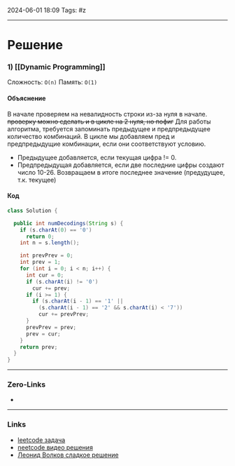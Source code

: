 2024-06-01 18:09
Tags: #z

___
# Решение
### 1) [[Dynamic Programming]]
Сложность: `O(n)`
Память: `O(1)`
#### Объяснение
В начале проверяем на невалидность строки из-за нуля в начале. ~~проверку можно сделать и в цикле на 2 нуля, но пофиг~~
Для работы алгоритма, требуется запоминать предыдущее и предпредыдущее количество комбинаций.
В цикле мы добавляем пред и предпредыдущие комбинации, если они соответствуют условию. 
- Предыдущее добавляется, если текущая цифра != 0.
- Предпредыдущая добавляется, если две последние цифры создают число 10-26.
Возвращаем в итоге последнее значение (предудущее, т.к. текущее)
#### Код
```java
class Solution {

  public int numDecodings(String s) {
    if (s.charAt(0) == '0')
      return 0;
    int n = s.length();

    int prevPrev = 0;
    int prev = 1;
    for (int i = 0; i < n; i++) {
      int cur = 0;
      if (s.charAt(i) != '0')
        cur += prev;
      if (i >= 1) {
        if (s.charAt(i - 1) == '1' ||
          (s.charAt(i - 1) == '2' && s.charAt(i) < '7'))
          cur += prevPrev;
      }
      prevPrev = prev;
      prev = cur;
    }
    return prev;
  }
}
```

___
### Zero-Links
- 

___
### Links
- [leetcode задача](https://leetcode.com/problems/decode-ways/)
- [neetcode видео решения](https://www.youtube.com/watch?v=dAeTMDCpEtE)
- [Леонид Волков сладкое решение](https://www.youtube.com/watch?v=dAeTMDCpEtE)
